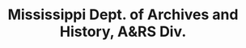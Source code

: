 ---
layout: repo
title: "Mississippi Dept. of Archives and History, A&RS Div."
id: 23937
permalink: repos/23937/
---